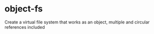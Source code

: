 # object-fs
Create a virtual file system that works as an object, multiple and circular references included
